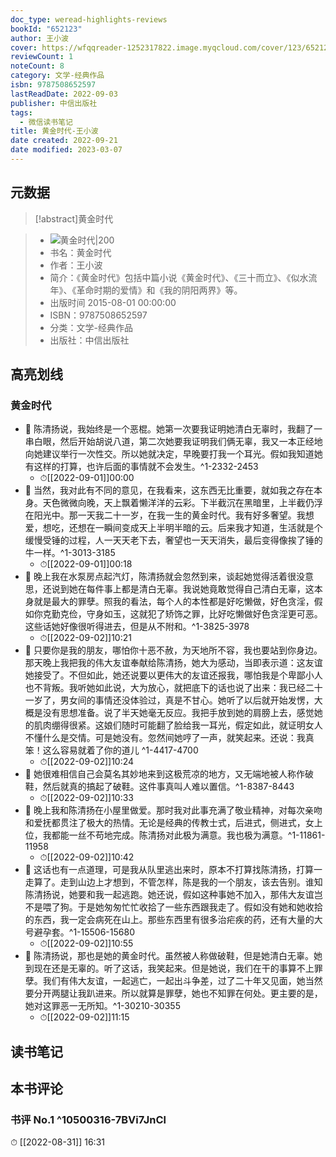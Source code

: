 ```yaml
---
doc_type: weread-highlights-reviews
bookId: "652123"
author: 王小波
cover: https://wfqqreader-1252317822.image.myqcloud.com/cover/123/652123/t7_652123.jpg
reviewCount: 1
noteCount: 8
category: 文学-经典作品
isbn: 9787508652597
lastReadDate: 2022-09-03
publisher: 中信出版社
tags:
  - 微信读书笔记
title: 黄金时代-王小波
date created: 2022-09-21
date modified: 2023-03-07
---
```


## 元数据

>[!abstract]黄金时代

> - ![黄金时代|200](https://wfqqreader-1252317822.image.myqcloud.com/cover/123/652123/t7_652123.jpg)
> - 书名：黄金时代
> - 作者：王小波
> - 简介：《黄金时代》包括中篇小说《黄金时代》、《三十而立》、《似水流年》、《革命时期的爱情》和《我的阴阳两界》等。
> - 出版时间 2015-08-01 00:00:00
> - ISBN：9787508652597
> - 分类：文学-经典作品
> - 出版社：中信出版社

## 高亮划线

### 黄金时代

- 📌 陈清扬说，我始终是一个恶棍。她第一次要我证明她清白无辜时，我翻了一串白眼，然后开始胡说八道，第二次她要我证明我们俩无辜，我又一本正经地向她建议举行一次性交。所以她就决定，早晚要打我一个耳光。假如我知道她有这样的打算，也许后面的事情就不会发生。^1-2332-2453
	- ⏱[[2022-09-01]]00:00
- 📌 当然，我对此有不同的意见，在我看来，这东西无比重要，就如我之存在本身。天色微微向晚，天上飘着懒洋洋的云彩。下半截沉在黑暗里，上半截仍浮在阳光中。那一天我二十一岁，在我一生的黄金时代。我有好多奢望。我想爱，想吃，还想在一瞬间变成天上半明半暗的云。后来我才知道，生活就是个缓慢受锤的过程，人一天天老下去，奢望也一天天消失，最后变得像挨了锤的牛一样。^1-3013-3185
	- ⏱[[2022-09-01]]00:18
- 📌 晚上我在水泵房点起汽灯，陈清扬就会忽然到来，谈起她觉得活着很没意思，还说到她在每件事上都是清白无辜。我说她竟敢觉得自己清白无辜，这本身就是最大的罪孽。照我的看法，每个人的本性都是好吃懒做，好色贪淫，假如你克勤克俭，守身如玉，这就犯了矫饰之罪，比好吃懒做好色贪淫更可恶。这些话她好像很听得进去，但是从不附和。^1-3825-3978
	- ⏱[[2022-09-02]]10:21
- 📌 只要你是我的朋友，哪怕你十恶不赦，为天地所不容，我也要站到你身边。那天晚上我把我的伟大友谊奉献给陈清扬，她大为感动，当即表示道：这友谊她接受了。不但如此，她还说要以更伟大的友谊还报我，哪怕我是个卑鄙小人也不背叛。我听她如此说，大为放心，就把底下的话也说了出来：我已经二十一岁了，男女间的事情还没体验过，真是不甘心。她听了以后就开始发愣，大概是没有思想准备。说了半天她毫无反应。我把手放到她的肩膀上去，感觉她的肌肉绷得很紧。这娘们随时可能翻了脸给我一耳光，假定如此，就证明女人不懂什么是交情。可是她没有。忽然间她哼了一声，就笑起来。还说：我真笨！这么容易就着了你的道儿 ^1-4417-4700
	- ⏱[[2022-09-02]]10:24
- 📌 她很难相信自己会莫名其妙地来到这极荒凉的地方，又无端地被人称作破鞋，然后就真的搞起了破鞋。这件事真叫人难以置信。^1-8387-8443
	- ⏱[[2022-09-02]]10:33
- 📌 晚上我和陈清扬在小屋里做爱。那时我对此事充满了敬业精神，对每次亲吻和爱抚都贯注了极大的热情。无论是经典的传教士式，后进式，侧进式，女上位，我都能一丝不苟地完成。陈清扬对此极为满意。我也极为满意。^1-11861-11958
	- ⏱[[2022-09-02]]10:42
- 📌 这话也有一点道理，可是我从队里逃出来时，原本不打算找陈清扬，打算一走算了。走到山边上才想到，不管怎样，陈是我的一个朋友，该去告别。谁知陈清扬说，她要和我一起逃跑。她还说，假如这种事她不加入，那伟大友谊岂不是喂了狗。于是她匆匆忙忙收拾了一些东西跟我走了。假如没有她和她收拾的东西，我一定会病死在山上。那些东西里有很多治疟疾的药，还有大量的大号避孕套。^1-15506-15680
	- ⏱[[2022-09-02]]10:55
- 📌 陈清扬说，那也是她的黄金时代。虽然被人称做破鞋，但是她清白无辜。她到现在还是无辜的。听了这话，我笑起来。但是她说，我们在干的事算不上罪孽。我们有伟大友谊，一起逃亡，一起出斗争差，过了二十年又见面，她当然要分开两腿让我趴进来。所以就算是罪孽，她也不知罪在何处。更主要的是，她对这罪恶一无所知。^1-30210-30355
	- ⏱[[2022-09-02]]11:15

## 读书笔记

## 本书评论

### 书评 No.1 ^10500316-7BVi7JnCl

⏱ [[2022-08-31]] 16:31
